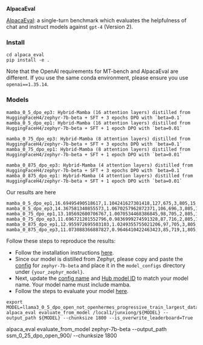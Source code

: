 **AlpacaEval**

[AlpacaEval](https://github.com/tatsu-lab/alpaca_eval): a single-turn benchmark which evaluates the helpfulness of chat and instruct models against `gpt-4` (Version 2).

### Install

```
cd alpaca_eval
pip install -e .
```

Note that the OpenAI requirements for MT-bench and AlpacaEval are different. If you use the same conda environment, please ensure you use `openai==1.35.14`.

### Models

```
mamba_0_5_dpo_ep3: Hybrid-Mamba (16 attention layers) distilled from HuggingFaceH4/zephyr-7b-beta + SFT + 3 epochs DPO with `beta=0.1`
mamba_0_5_dpo_ep1: Hybrid-Mamba (16 attention layers) distilled from HuggingFaceH4/zephyr-7b-beta + SFT + 1 epoch DPO with `beta=0.01`

mamba_0_75_dpo_ep3: Hybrid-Mamba (8 attention layers) distilled from HuggingFaceH4/zephyr-7b-beta + SFT + 3 epochs DPO with `beta=0.1`
mamba_0_75_dpo_ep1: Hybrid-Mamba (8 attention layers) distilled from HuggingFaceH4/zephyr-7b-beta + SFT + 1 epoch DPO with `beta=0.01`

mamba_0_875_dpo_ep3: Hybrid-Mamba (4 attention layers) distilled from HuggingFaceH4/zephyr-7b-beta + SFT + 3 epochs DPO with `beta=0.1`
mamba_0_875_dpo_ep1: Hybrid-Mamba (4 attention layers) distilled from HuggingFaceH4/zephyr-7b-beta + SFT + 1 epoch DPO with `beta=0.01`
```

Our results are here

```
mamba_0_5_dpo_ep1,16.69495490518617,1.104241627301418,127,675,3,805,15.962732919254657,community,1579,20.660664816178677,0.7377040113167127
mamba_0_5_dpo_ep3,14.367581340855573,1.0670257962872371,106,696,3,805,13.354037267080745,community,1550,17.477947322881132,0.7196913648943388
mamba_0_75_dpo_ep1,13.105692600706767,1.0070534468386845,98,705,2,805,12.298136645962733,community,1503,17.15774549259986,0.6902325752732126
mamba_0_75_dpo_ep3,11.696721201552796,0.9836999274591328,87,716,2,805,10.93167701863354,community,1503,13.889566949138848,0.6155458090726904
mamba_0_875_dpo_ep1,12.955972695503103,1.0249355755021206,97,705,3,805,12.236024844720497,community,1593,15.32013766091149,0.6595253340332127
mamba_0_875_dpo_ep3,11.073088366887827,0.9646410422463423,85,719,1,805,10.621118012422361,community,1599,12.674281873662284,0.6125756531005329
```

Follow these steps to reproduce the results:

* Follow the installation instructions [here](https://github.com/tatsu-lab/alpaca_eval#quick-start).
* Since our model is distilled from Zephyr, please copy and paste the [config](https://github.com/tatsu-lab/alpaca_eval/blob/main/src/alpaca_eval/models_configs/zephyr-7b-beta/configs.yaml) for `zephyr-7b-beta` and place it in the `model_configs` directory under `{your_zephyr_model}`.
* Next, update the [config name](https://github.com/tatsu-lab/alpaca_eval/blob/2daa6e11b194653043ca74f735728dc068e04aae/src/alpaca_eval/models_configs/zephyr-7b-beta/configs.yaml#L1) and [Hub model ID](https://github.com/tatsu-lab/alpaca_eval/blob/2daa6e11b194653043ca74f735728dc068e04aae/src/alpaca_eval/models_configs/zephyr-7b-beta/configs.yaml#L5) to match your model name. Your model name must include mamba.
* Follow the steps to evaluate your model [here](https://github.com/tatsu-lab/alpaca_eval/tree/main#evaluating-a-model).


```
export MODEL=llama3_0_5_dpo_open_not_openhermes_progressive_train_largest_dataset_ep1/
alpaca_eval evaluate_from_model /local1/junxiong/${MODEL} --output_path ${MODEL} --chunksize 1800 --is_overwrite_leaderboard=True
```

alpaca_eval evaluate_from_model zephyr-7b-beta --output_path ssm_0_25_dpo_open_900/ --chunksize 1800 